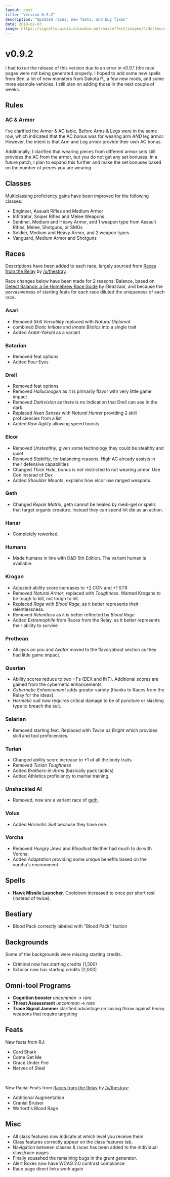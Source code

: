 ```yaml
---
layout: post
title: "Version 0.9.2"
description: "Updated races, new feats, and bug fixes"
date: 2019-02-03
image: https://vignette.wikia.nocookie.net/masseffect/images/4/4d/Council_Hologram-Ambassador_Meeting_2.png/revision/latest?cb=20091227112411
---
```


# v0.9.2

I had to run the release of this version due to an error in v0.9.1 (the race pages were not being generated properly.
I hoped to add some new spells from Ben, a lot of new monsters from Dakota P., a few new mods, and some more example vehicles.
I still plan on adding those in the next couple of weeks.

## Rules

### AC & Armor
I've clarified the Armor & AC table. Before Arms & Legs were in the same row, which indicated that the AC bonus was for wearing arm _AND_ leg armor.
However, the intent is that Arm and Leg armor provide their own AC bonus. 

Additionally, I clarified that wearing pieces from different armor sets still provides the AC from the armor, but you do not get any set bonuses.
In a future patch, I plan to expand this further and make the set bonuses based on the number of pieces you are wearing. 

## Classes
Multiclassing proficiency gains have been improved for the following classes:
- Engineer, Assualt Rifles and Medium Armor
- Infiltrator, Sniper Rifles and Melee Weapons
- Sentinel, Medium and Heavy Armor, and 1 weapon type from Assault Rifles, Melee, Shotguns, or SMGs
- Soldier, Medium and Heavy Armor, and 2 weapon types
- Vanguard, Medium Armor and Shotguns

## Races

Descriptions have been added to each race, largely sourced from [Races from the Relay](https://www.gmbinder.com/share/-L7HA1pIhxcx3bVb8vqf) by [/u/thestray](https://www.reddit.com/user/thestray).

Race changes below have been made for 2 reasons: Balance, based on [Detect Balance: a 5e Homebrew Race Guide](https://docs.google.com/spreadsheets/d/1vq1kz6PRAbw5LHy6amH-bNb4OuB8DBXL1RsZROt03Sc/edit#gid=0) by Eleazzaar,
and because the pervasiveness of starting feats for each race diluted the uniqueness of each race.

### Asari
- Removed _Skill Versatility_ replaced with _Natural Diplomat_
- combined _Biotic Initiate_ and _Innate Biotics_ into a single trait
- Added _Ardat-Yakshi_ as a variant

### Batarian
- Removed feat options
- Added Four Eyes 
  
### Drell
- Removed feat options
- Removed _Hallucinogen_ as it is primarily flavor with very little game impact
- Removed _Darkvision_ as there is no indication that Drell can see in the dark
- Replaced _Keen Senses_ with _Natural Hunter_ providing 2 skill proficiencies from a list
- Added _Raw Agility_ allowing speed boosts 
  
### Elcor 
- Removed _Unstealthy_, given some technology they could be stealthy and quiet
- Removed _Stability_, for balancing reasons. High AC already assists in their defensive capabilities
- Changed _Thick Hide_, bonus is not restricted to not wearing armor. Use Con instead of Dex
- Added _Shoulder Mounts_, explains how elcor use ranged weapons.
  
### Geth
- Changed _Repair Matrix_, geth cannot be healed by medi-gel or spells that target organic creature. Instead they can spend
  hit die as an action. 
  
### Hanar
- Completely reworked.
  
### Humans
- Made humans in line with D&D 5th Edition. The variant human is available.
  
### Krogan
- Adjusted ability score increases to +2 CON and +1 STR
- Removed _Natural Armor_, replaced with _Toughness_. Wanted Krogans to be tough to kill, not tough to hit.
- Replaced _Rage_ with _Blood Rage_, as it better represents their relentlessness.
- Removed _Relentless_ as it is better reflected by _Blood Rage_
- Added _Extremophile_ from Races from the Relay, as it better represents their ability to survive
  
### Prothean
- _All eyes on you_ and _Avatar_ moved to the flavor/about section as they had little game impact.
  
### Quarian
- Ability scores reduce to two +1's (DEX and INT). Additional scores are gained from the cybernetic enhancements
- _Cybernetic Enhancement_ adds greater variety (thanks to Races from the Relay for the ideas).
- _Hermetic suit_ now requires critical damage to be of puncture or slashing type to breach the suit.
  
### Salarian
- Removed starting feat. Replaced with _Twice as Bright_ which provides skill and tool proficiencies.

### Turian
- Changed ability score increase to +1 of all the body traits
- Removed _Turian Toughness_
- Added _Brothers-in-Arms_ (basically pack tactics)
- Added Athletics proficiency to martial training.
  
### Unshackled AI
- Removed, now are a variant race of [geth](/species/geth).

### Volus
- Added _Hermetic Suit_ because they have one.
  
### Vorcha
- Removed _Hungry Jaws_ and _Bloodlust_ Neither had much to do with Vorcha.
- Added _Adaptation_ providing some unique benefits based on the vorcha's environment

## Spells
- __Hawk Missile Launcher__. Cooldown increased to once per short rest (instead of twice).

## Bestiary

- Blood Pack correctly labeled with "Blood Pack" faction

## Backgrounds
Some of the backgrounds were missing starting credits.
- Criminal now has starting credits (1,500)
- Scholar now has starting credits (2,000)

## Omni-tool Programs
- __Cognition booster__ _uncommon_ -> _rare_
- __Threat Assessment__ _uncommon_ -> _rare_
- __Trace Signal Jammer__ clarified advantage on saving throw against heavy weapons that require targeting

## Feats
New feats from RJ:
- Card Shark
- Come Get Me
- Grace Under Fire
- Nerves of Steel

<br>

New Racial Feats from [Races from the Relay](https://www.gmbinder.com/share/-L7HA1pIhxcx3bVb8vqf) by [/u/thestray](https://www.reddit.com/user/thestray):
- Additional Augmentation
- Cranial Bruiser
- Warlord's Blood Rage


## Misc
- All class features now indicate at which level you receive them.
- Class features correctly appear on the class features tab.
- Navigation between classes & races has been added to the individual class/race pages
- Finally squashed the remaining bugs in the grunt generator.
- Alert Boxes now have WCAG 2.0 contrast compliance 
- Race page direct links work again
